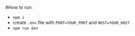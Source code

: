 #How to run:

- `npm i`
- create `.env` file with `PORT=YOUR_PORT` and `HOST=YOUR_HOST`
- `npm run dev`
